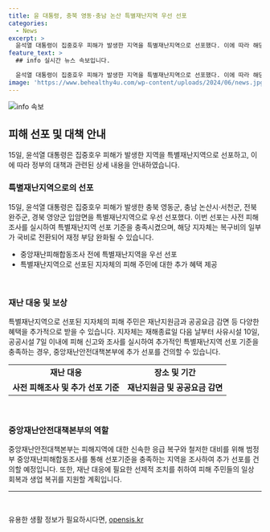 ```yaml
---
title: 윤 대통령, 충북 영동·충남 논산 특별재난지역 우선 선포
categories:
  - News
excerpt: >
  윤석열 대통령이 집중호우 피해가 발생한 지역을 특별재난지역으로 선포했다. 이에 따라 해당 지역의 피해 주민은 재난지원금 및 공공요금 감면 등 혜택을 받을 수 있게 되었다. 중앙재난피해합동조사 전에 특별재난지역을 우선 선포한 것으로, 추가적인 특별재난지역 선포 가능성도 열려있다. 행안부 장관은 특별재난지역 선포 조치가 피해 주민의 일상 회복과 생업 복귀에 도움이 될 것으로 기대했다.
feature_text: >
  ## info 실시간 뉴스 속보입니다.

  윤석열 대통령이 집중호우 피해가 발생한 지역을 특별재난지역으로 선포했다. 이에 따라 해당 지역의 피해 주민은 재난지원금 및 공공요금 감면 등 혜택을 받을 수 있게 되었다. 중앙재난피해합동조사 전에 특별재난지역을 우선 선포한 것으로, 추가적인 특별재난지역 선포 가능성도 열려있다. 행안부 장관은 특별재난지역 선포 조치가 피해 주민의 일상 회복과 생업 복귀에 도움이 될 것으로 기대했다.
image: 'https://www.behealthy4u.com/wp-content/uploads/2024/06/news.jpg'
---
```


<p><img src="https://www.behealthy4u.com/wp-content/uploads/2024/06/news.jpg" alt="info 속보" /></p>

<h2 data-ke-size="size26">피해 선포 및 대책 안내</h2>

<p data-ke-size="size16">15일, 윤석열 대통령은 집중호우 피해가 발생한 지역을 특별재난지역으로 선포하고, 이에 따라 정부의 대책과 관련된 상세 내용을 안내하였습니다.</p>

<h3>특별재난지역으로의 선포</h3>

<p data-ke-size="size16">15일, 윤석열 대통령은 집중호우 피해가 발생한 충북 영동군, 충남 논산시·서천군, 전북 완주군, 경북 영양군 입암면을 특별재난지역으로 우선 선포했다. 이번 선포는 사전 피해조사를 실시하여 특별재난지역 선포 기준을 충족시켰으며, 해당 지자체는 복구비의 일부가 국비로 전환되어 재정 부담 완화될 수 있습니다.</p>

<ul>
  <li>중앙재난피해합동조사 전에 특별재난지역을 우선 선포</li>
  <li>특별재난지역으로 선포된 지자체의 피해 주민에 대한 추가 혜택 제공</li>
</ul>

<p data-ke-size="size16">&nbsp;</p>

<h3>재난 대응 및 보상</h3>

<p data-ke-size="size16">특별재난지역으로 선포된 지자체의 피해 주민은 재난지원금과 공공요금 감면 등 다양한 혜택을 추가적으로 받을 수 있습니다. 지자체는 재해종료일 다음 날부터 사유시설 10일, 공공시설 7일 이내에 피해 신고와 조사를 실시하여 추가적인 특별재난지역 선포 기준을 충족하는 경우, 중앙재난안전대책본부에 추가 선포를 건의할 수 있습니다.</p>

<table>
  <tr>
    <td style="text-align: center; height: 17px;"><b>재난 대응</b></td>
    <td style="text-align: center; height: 17px;"><b>장소 및 기간</b></td>
  </tr>
  <tr>
    <td style="text-align: center; height: 17px;"><b>사전 피해조사 및 추가 선포 기준</b></td>
    <td style="text-align: center; height: 17px;"><b>재난지원금 및 공공요금 감면</b></td>
  </tr>
</table>

<p data-ke-size="size16">&nbsp;</p>

<h3>중앙재난안전대책본부의 역할</h3>

<p data-ke-size="size16">중앙재난안전대책본부는 피해지역에 대한 신속한 응급 복구와 철저한 대비를 위해 범정부 중앙재난피해합동조사를 통해 선포기준을 충족하는 지역을 조사하여 추가 선포를 건의할 예정입니다. 또한, 재난 대응에 필요한 선제적 조치를 취하여 피해 주민들의 일상 회복과 생업 복귀를 지원할 계획입니다.</p>

<hr>

<p data-ke-size="size16">&nbsp;</p>
유용한 생활 정보가 필요하시다면, <a href="https://opensis.kr" rel="dofollow">opensis.kr</a>


